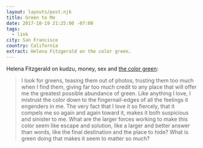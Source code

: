 ```yaml
---
layout: layouts/post.njk
title: Green to Me
date: 2017-10-19 21:25:00 -07:00
tags:
  - link
city: San Francisco
country: California
extract: Helena Fitzgerald on the color green.
---
```


Helena Fitzgerald on kudzu, money, sex and [the color green](https://hazlitt.net/longreads/green-me):

> I look for greens, teasing them out of photos, trusting them too much when I find them, giving far too much credit to any place that will offer me the greatest possible abundance of green. Like anything I love, I mistrust the color down to the fingernail-edges of all the feelings it engenders in me. The very fact that I love it so fiercely, that it compels me so again and again toward it, makes it both suspicious and sinister to me. What are the larger forces working to make this color seem like escape and solution, like a larger and better answer than words, like the final destination and the place to hide? What is green doing that makes it seem to matter so much?
